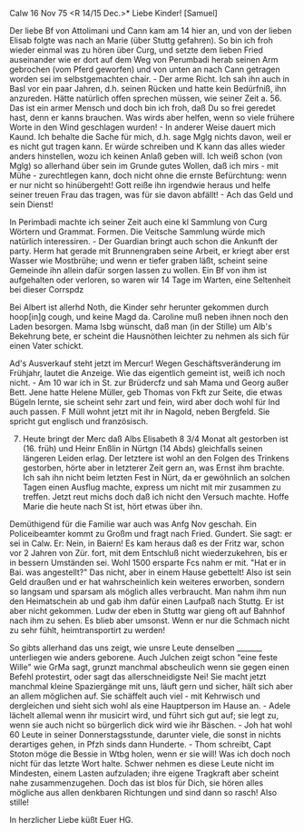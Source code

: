  Calw 16 Nov 75
 <R 14/15 Dec.>*
Liebe Kinder! [Samuel]

Der liebe Bf von Attolimani und Cann kam am 14 hier an, und von der lieben Elisab folgte was nach an Marie (über Stuttg gefahren). So bin ich froh wieder einmal was zu hören über Curg, und setzte dem lieben Fried auseinander wie er dort auf dem Weg von Perumbadi herab seinen Arm gebrochen (vom Pferd geworfen) und von unten an nach Cann getragen worden sei im selbstgemachten chair. - Der arme Richt. Ich sah ihn auch in Basl vor ein paar Jahren, d.h. seinen Rücken und hatte kein Bedürfniß, ihn anzureden. Hätte natürlich offen sprechen müssen, wie seiner Zeit a. 56. Das ist ein armer Mensch und doch bin ich froh, daß Du so frei geredet hast, denn er kanns brauchen. Was wirds aber helfen, wenn so viele frühere Worte in den Wind geschlagen wurden! - In anderer Weise dauert mich Kaund. Ich behalte die Sache für mich, d.h. sage Mglg nichts davon, weil er es nicht gut tragen kann. Er würde schreiben und K kann das alles wieder anders hinstellen, wozu ich keinen Anlaß geben will. Ich weiß schon (von Mglg) so allerhand über sein im Grunde gutes Wollen, daß ich mirs - mit Mühe - zurechtlegen kann, doch nicht ohne die ernste Befürchtung: wenn er nur nicht so hinübergeht! Gott reiße ihn irgendwie heraus und helfe seiner treuen Frau das tragen, was für sie davon abfällt! - Ach das Geld und sein Dienst!

In Perimbadi machte ich seiner Zeit auch eine kl Sammlung von Curg Wörtern und Grammat. Formen. Die Veitsche Sammlung würde mich natürlich interessiren. - Der Guardian bringt auch schon die Ankunft der party. 
Herm hat gerade mit Brunnengraben seine Arbeit, er kriegt aber erst Wasser wie Mostbrühe; und wenn er tiefer graben läßt, scheint seine Gemeinde ihn allein dafür sorgen lassen zu wollen. Ein Bf von ihm ist aufgehalten oder verloren, so waren wir 14 Tage im Warten, eine Seltenheit bei dieser Corrspdz

Bei Albert ist allerhd Noth, die Kinder sehr herunter gekommen durch hoop[in]g cough, und keine Magd da. Caroline muß neben ihnen noch den Laden besorgen. Mama Isbg wünscht, daß man (in der Stille) um Alb's Bekehrung bete, er scheint die Hausnöthen leichter zu nehmen als sich für einen Vater schickt.

Ad's Ausverkauf steht jetzt im Mercur! Wegen Geschäftsveränderung im Frühjahr, lautet die Anzeige. Wie das eigentlich gemeint ist, weiß ich noch nicht. - Am 10 war ich in St. zur Brüdercfz und sah Mama und Georg außer Bett. Jene hatte Helene Müller, geb Thomas von Fkft zur Seite, die etwas Bügeln lernte, sie scheint sehr zart und fein, wird aber doch wohl für Ind auch passen. F Müll wohnt jetzt mit ihr in Nagold, neben Bergfeld. Sie spricht gut englisch und französisch.

7. Heute bringt der Merc daß Albs Elisabeth 8 3/4 Monat alt gestorben ist (16. früh) und Heinr Enßlin in Nürtgn (14 Abds) gleichfalls seinen längeren Leiden erlag. Der letztere ist wohl an den Folgen des Trinkens gestorben, hörte aber in letzterer Zeit gern an, was Ernst ihm brachte. Ich sah ihn nicht beim letzten Fest in Nürt, da er gewöhnlich an solchen Tagen einen Ausflug machte, express um nicht mit mir zusammen zu treffen. Jetzt reut michs doch daß ich nicht den Versuch machte. Hoffe Marie die heute nach St ist, hört etwas über ihn.

Demüthigend für die Familie war auch was Anfg Nov geschah. Ein Policeibeamter kommt zu Großm und fragt nach Fried. Gundert. Sie sagt: er sei in Calw. Er: Nein, in Baiern! Es kam heraus daß es der Fritz war, schon vor 2 Jahren von Zür. fort, mit dem Entschluß nicht wiederzukehren, bis er in bessern Umständen sei. Wohl 1500 ersparte Fcs nahm er mit. "Hat er in Bai. was angestellt?" Das nicht, aber in einem Hause gebettelt! Also ist sein Geld draußen und er hat wahrscheinlich kein weiteres erworben, sondern so langsam und sparsam als möglich alles verbraucht. Man nahm ihm nun den Heimatschein ab und gab ihm dafür einen Laufpaß nach Stuttg. Er ist aber nicht gekommen. Ludw der eben in Stuttg war gieng oft auf Bahnhof nach ihm zu sehen. Es blieb aber umsonst. Wenn er nur die Schmach nicht zu sehr fühlt, heimtransportirt zu werden!

So gibts allerhand das uns zeigt, wie unsre Leute denselben _______ unterliegen wie anders geborene. Auch Julchen zeigt schon "eine feste Wille" wie GrMa sagt, grunzt manchmal abscheulich wenn sie gegen einen Befehl protestirt, oder sagt das allerschneidigste Nei! Sie macht jetzt manchmal kleine Spaziergänge mit uns, läuft gern und sicher, hält sich aber an allem möglichen auf. Sie schäffelt auch viel - mit Kehrwisch und dergleichen und sieht sich wohl als eine Hauptperson im Hause an. - Adele lächelt allemal wenn ihr musicirt wird, und führt sich gut auf; sie legt zu, wenn sie auch nicht so bürgerlich dick wird wie ihr Bäschen. - Joh hat wohl 60 Leute in seiner Donnerstagsstunde, darunter viele, die sonst in nichts derartiges gehen, in Pfzh sinds dann Hunderte. - Thom schreibt, Capt Stoton möge die Bessie in Wtbg holen, wenn er sie will! Was ich doch noch nicht für das letzte Wort halte. Schwer nehmen es diese Leute nicht im Mindesten, einem Lasten aufzuladen; ihre eigene Tragkraft aber scheint nahe zusammenzugehen. Doch das ist blos für Dich, sie hören alles mögliche aus allen denkbaren Richtungen und sind dann so rasch! Also stille!

In herzlicher Liebe küßt
 Euer HG.
